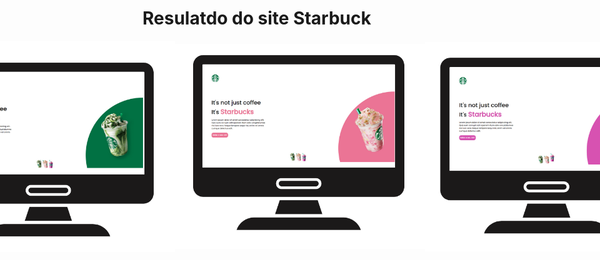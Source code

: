 # Resulatdo do site Starbuck

<div style="display:flex;justify-content:center;align-items:center">
<img src="https://github.com/RayssaCampbell/Starbuck/blob/main/Starbuck%201.png" alt="Resultado 1" style="width:400px">
<img src="https://github.com/RayssaCampbell/Starbuck/blob/main/Starbuck%202.png" alt="Resultado 2" style="width:400px">
<img src="https://github.com/RayssaCampbell/Starbuck/blob/main/Starbuck%203.png" alt="Resultado 3" style="width:400px">
</div>
